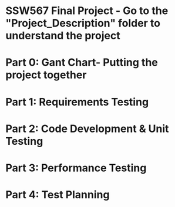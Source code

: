 # SSW567 Final Project - Go to the "Project_Description" folder to understand the project

# Part 0: Gant Chart- Putting the project together
# Part 1: Requirements Testing
# Part 2: Code Development & Unit Testing
# Part 3: Performance Testing
# Part 4: Test Planning
